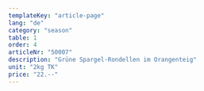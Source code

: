 ```yaml
---
templateKey: "article-page"
lang: "de"
category: "season"
table: 1
order: 4
articleNr: "50007"
description: "Grüne Spargel-Rondellen im Orangenteig"
unit: "2kg TK"
price: "22.--"
---
```

